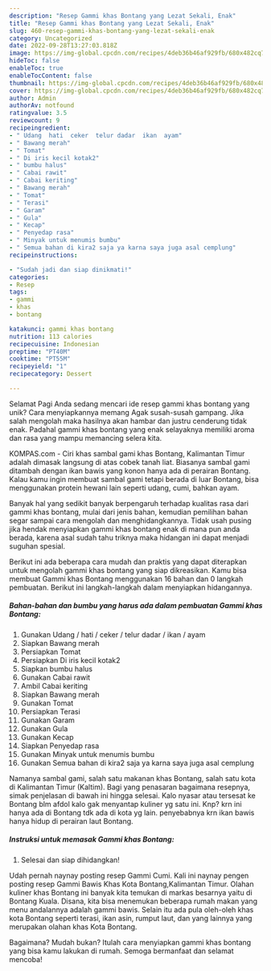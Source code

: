 ```yaml
---
description: "Resep Gammi khas Bontang yang Lezat Sekali, Enak"
title: "Resep Gammi khas Bontang yang Lezat Sekali, Enak"
slug: 460-resep-gammi-khas-bontang-yang-lezat-sekali-enak
category: Uncategorized
date: 2022-09-28T13:27:03.818Z
image: https://img-global.cpcdn.com/recipes/4deb36b46af929fb/680x482cq70/gammi-khas-bontang-foto-resep-utama.jpg
hideToc: false
enableToc: true
enableTocContent: false
thumbnail: https://img-global.cpcdn.com/recipes/4deb36b46af929fb/680x482cq70/gammi-khas-bontang-foto-resep-utama.jpg
cover: https://img-global.cpcdn.com/recipes/4deb36b46af929fb/680x482cq70/gammi-khas-bontang-foto-resep-utama.jpg
author: Admin
authorAv: notfound
ratingvalue: 3.5
reviewcount: 9
recipeingredient:
- " Udang  hati  ceker  telur dadar  ikan  ayam"
- " Bawang merah"
- " Tomat"
- " Di iris kecil kotak2"
- " bumbu halus"
- " Cabai rawit"
- " Cabai keriting"
- " Bawang merah"
- " Tomat"
- " Terasi"
- " Garam"
- " Gula"
- " Kecap"
- " Penyedap rasa"
- " Minyak untuk menumis bumbu"
- " Semua bahan di kira2 saja ya karna saya juga asal cemplung"
recipeinstructions:

- "Sudah jadi dan siap dinikmati!"
categories:
- Resep
tags:
- gammi
- khas
- bontang

katakunci: gammi khas bontang 
nutrition: 113 calories
recipecuisine: Indonesian
preptime: "PT40M"
cooktime: "PT55M"
recipeyield: "1"
recipecategory: Dessert

---
```



Selamat Pagi Anda sedang mencari ide resep gammi khas bontang yang unik? Cara menyiapkannya memang Agak susah-susah gampang. Jika salah mengolah maka hasilnya akan hambar dan justru cenderung tidak enak. Padahal gammi khas bontang yang enak selayaknya memiliki aroma dan rasa yang mampu memancing selera kita.


KOMPAS.com - Ciri khas sambal gami khas Bontang, Kalimantan Timur adalah dimasak langsung di atas cobek tanah liat. Biasanya sambal gami ditambah dengan ikan bawis yang konon hanya ada di perairan Bontang. Kalau kamu ingin membuat sambal gami tetapi berada di luar Bontang, bisa menggunakan protein hewani lain seperti udang, cumi, bahkan ayam.

Banyak hal yang sedikit banyak berpengaruh terhadap kualitas rasa dari gammi khas bontang, mulai dari jenis bahan, kemudian pemilihan bahan segar sampai cara mengolah dan menghidangkannya. Tidak usah pusing jika hendak menyiapkan gammi khas bontang enak di mana pun anda berada, karena asal sudah tahu triknya maka hidangan ini dapat menjadi suguhan spesial.


Berikut ini ada beberapa cara mudah dan praktis yang dapat diterapkan untuk mengolah gammi khas bontang yang siap dikreasikan. Kamu bisa membuat Gammi khas Bontang menggunakan 16 bahan dan 0 langkah pembuatan. Berikut ini langkah-langkah dalam menyiapkan hidangannya.

<!--inarticleads1-->

##### Bahan-bahan dan bumbu yang harus ada dalam pembuatan Gammi khas Bontang:

1. Gunakan  Udang / hati / ceker / telur dadar / ikan / ayam
1. Siapkan  Bawang merah
1. Persiapkan  Tomat
1. Persiapkan  Di iris kecil kotak2
1. Siapkan  bumbu halus
1. Gunakan  Cabai rawit
1. Ambil  Cabai keriting
1. Siapkan  Bawang merah
1. Gunakan  Tomat
1. Persiapkan  Terasi
1. Gunakan  Garam
1. Gunakan  Gula
1. Gunakan  Kecap
1. Siapkan  Penyedap rasa
1. Gunakan  Minyak untuk menumis bumbu
1. Gunakan  Semua bahan di kira2 saja ya karna saya juga asal cemplung


Namanya sambal gami, salah satu makanan khas Bontang, salah satu kota di Kalimantan Timur (Kaltim). Bagi yang penasaran bagaimana resepnya, simak penjelasan di bawah ini hingga selesai. Kalo nyasar atau tersesat ke Bontang blm afdol kalo gak menyantap kuliner yg satu ini. Knp? krn ini hanya ada di Bontang tdk ada di kota yg lain. penyebabnya krn ikan bawis hanya hidup di perairan laut Bontang. 

<!--inarticleads2-->

##### Instruksi untuk memasak Gammi khas Bontang:


1. Selesai dan siap dihidangkan!

Udah pernah naynay posting resep Gammi Cumi. Kali ini naynay pengen posting resep Gammi Bawis Khas Kota Bontang,Kalimantan Timur. Olahan kuliner khas Bontang ini banyak kita temukan di markas besarnya yaitu di Bontang Kuala. Disana, kita bisa menemukan beberapa rumah makan yang menu andalannya adalah gammi bawis. Selain itu ada pula oleh-oleh khas kota Bontang seperti terasi, ikan asin, rumput laut, dan yang lainnya yang merupakan olahan khas Kota Bontang. 

Bagaimana? Mudah bukan? Itulah cara menyiapkan gammi khas bontang yang bisa kamu lakukan di rumah. Semoga bermanfaat dan selamat mencoba!
